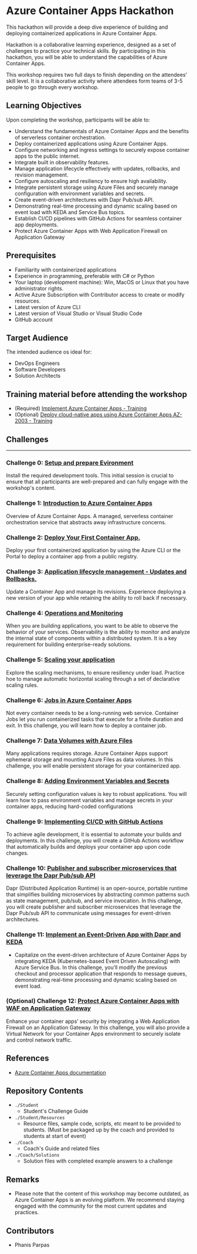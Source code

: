 # Azure Container Apps Hackathon

This hackathon will provide a deep dive experience of building and deploying containerized applications in Azure Container Apps.

Hackathon is a collaborative learning experience, designed as a set of challenges to practice your technical skills. By participating in this hackathon, you will be able to understand the capabilities of Azure Container Apps.

This workshop requires two full days to finish depending on the attendees' skill level. It is a collaborative activity where attendees form teams of 3-5 people to go through every workshop.
  
## Learning Objectives
Upon completing the workshop, participants will be able to:
-	Understand the fundamentals of Azure Container Apps and the benefits of serverless container orchestration.
-	Deploy containerized applications using Azure Container Apps.
-	Configure networking and ingress settings to securely expose container apps to the public internet.
-	Integrate built in observability features.
-	Manage application lifecycle effectively with updates, rollbacks, and revision management.
-	Configure autoscaling and resiliency to ensure high availability.
-	Integrate persistent storage using Azure Files and securely manage configuration with environment variables and secrets.
-	Create event-driven architectures with Dapr Pub/sub API.
- Demonstrating real-time processing and dynamic scaling based on event load with KEDA and Service Bus topics.
-	Establish CI/CD pipelines with GitHub Actions for seamless container app deployments.
- Protect Azure Container Apps with Web Application Firewall on Application Gateway

  
## Prerequisites
-	Familiarity with containerized applications
-	Experience in programming, preferable with C# or Python
-	Your laptop (development machine): Win, MacOS or Linux that you have administrator rights.
-	Active Azure Subscription with Contributor access to create or modify resources.
-	Latest version of Azure CLI
-	Latest version of Visual Studio or Visual Studio Code
-	GitHub account

## Target Audience
The intended audience os ideal for:
- DevOps Engineers
- Software Developers
- Solution Architects

## Training material before attending the workshop
-	(Required) [Implement Azure Container Apps - Training](https://learn.microsoft.com/en-us/training/modules/implement-azure-container-apps/)
-	(Optional) [Deploy cloud-native apps using Azure Container Apps AZ-2003 - Training](https://learn.microsoft.com/en-us/training/paths/deploy-cloud-native-applications-to-azure-container-apps/)

## Challenges

---

### Challenge 0: **[Setup and prepare Evironment](Student/Challenge-00.md)**

Install the required development tools. This initial session is crucial to ensure that all participants are well-prepared and can fully engage with the workshop's content.

### Challenge 1: **[Introduction to Azure Container Apps](Student/Challenge-01.md)**

Overview of Azure Container Apps. A managed, serverless container orchestration service that abstracts away infrastructure concerns.

### Challenge 2: **[Deploy Your First Container App.](Student/Challenge-02.md)**

Deploy your first containerized application by using the Azure CLI or the Portal to deploy a container app from a public registry.

### Challenge 3: **[Application lifecycle management - Updates and Rollbacks.](Student/Challenge-03.md)**

Update a Container App and manage its revisions. Experience deploying a new version of your app while retaining the ability to roll back if necessary.

### Challenge 4: **[Operations and Monitoring](Student/Challenge-04.md)**

When you are building applications, you want to be able to observe the behavior of your services. Observability is the ability to monitor and analyze the internal state of components within a distributed system. It is a key requirement for building enterprise-ready solutions.

### Challenge 5: **[Scaling your application](Student/Challenge-05.md)**

Explore the scaling mechanisms, to ensure resiliency under load. Practice hoe to manage automatic horizontal scaling through a set of declarative scaling rules.

### Challenge 6: **[Jobs in Azure Container Apps](Student/Challenge-06.md)**

Not every container needs to be a long-running web service. Container Jobs let you run containerized tasks that execute for a finite duration and exit. In this challenge, you will learn how to deploy a container job.

### Challenge 7: **[Data Volumes with Azure Files](Student/Challenge-07.md)**

Many applications requires storage. Azure Container Apps support ephemeral storage and mounting Azure Files as data volumes. In this challenge, you will enable persistent storage for your containerized app.

### Challenge 8: **[Adding Environment Variables and Secrets](Student/Challenge-08.md)**

Securely setting configuration values is key to robust applications. You will learn how to pass environment variables and manage secrets in your container apps, reducing hard-coded configurations

### Challenge 9: **[Implementing CI/CD with GitHub Actions](Student/Challenge-09.md)**

To achieve agile development, it is essential to automate your builds and deployments. In this challenge, you will create a GitHub Actions workflow that automatically builds and deploys your container app upon code changes.

### Challenge 10: **[Publisher and subscriber microservices that leverage the Dapr Pub/sub API](Student/Challenge-10.md)**

Dapr (Distributed Application Runtime) is an open-source, portable runtime that simplifies building microservices by abstracting common patterns such as state management, pub/sub, and service invocation. In this challenge, you will create publisher and subscriber microservices that leverage the Dapr Pub/sub API to communicate using messages for event-driven architectures. 

### Challenge 11: **[Implement an Event-Driven App with Dapr and KEDA](Student/Challenge-11.md)**

- Capitalize on the event-driven architecture of Azure Container Apps by integrating KEDA (Kubernetes-based Event Driven Autoscaling) with Azure Service Bus. In this challenge, you’ll modify the previous checkout and processor application that responds to message queues, demonstrating real-time processing and dynamic scaling based on event load.

### (Optional) Challenge 12: **[Protect Azure Container Apps with WAF on Application Gateway](Student/Challenge-12.md)**

Enhance your container apps’ security by integrating a Web Application Firewall on an Application Gateway. In this challenge, you will also provide a Virtual Network for your Container Apps environment to securely isolate and control network traffic.

## References
- [Azure Container Apps documentation](https://learn.microsoft.com/en-us/azure/container-apps/)

## Repository Contents

- `./Student`
  - Student's Challenge Guide
- `./Student/Resources`
  - Resource files, sample code, scripts, etc meant to be provided to students. (Must be packaged up by the coach and provided to students at start of event)
- `./Coach`
  - Coach's Guide and related files
- `./Coach/Solutions`
  - Solution files with completed example answers to a challenge

## Remarks
- Please note that the content of this workshop may become outdated, as Azure Container Apps is an evolving platform. We recommend staying engaged with the community for the most current updates and practices.
    
## Contributors
- Phanis Parpas
